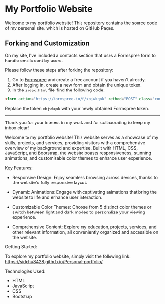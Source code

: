 # My Portfolio Website

Welcome to my portfolio website! This repository contains the source code of my personal site, which is hosted on GitHub Pages.

## Forking and Customization

On my site, I've included a contacts section that uses a Formspree form to handle emails sent by users. 

Please follow these steps after forking the repository:

1. Go to [Formspree](https://formspree.io/) and create a free account if you haven't already.
2. After logging in, create a new form and obtain the unique token.
3. In the `index.html` file, find the following code:

```html
<form action="https://formspree.io/f/xbjwkqok" method="POST" class="contact__form grid" id="submit_form">
```

Replace the token `xbjwkqok` with your newly obtained Formspree token.
<hr>

Thank you for your interest in my work and for collaborating to keep my inbox clean!

Welcome to my portfolio website! This website serves as a showcase of my skills, projects, and services, providing visitors with a comprehensive overview of my background and expertise. Built with HTML, CSS, JavaScript, and Bootstrap, the website boasts responsiveness, stunning animations, and customizable color themes to enhance user experience.

Key Features:

- Responsive Design: Enjoy seamless browsing across devices, thanks to the website's fully responsive layout.

- Dynamic Animations: Engage with captivating animations that bring the website to life and enhance user interaction.

- Customizable Color Themes: Choose from 5 distinct color themes or switch between light and dark modes to personalize your viewing experience.

- Comprehensive Content: Explore my education, projects, services, and other relevant information, all conveniently organized and accessible on the website.

Getting Started:

To explore my portfolio website, simply visit the following link: https://siddhu8428.github.io/Personal-portfolio/

Technologies Used:

- HTML
- JavaScript
- CSS
- Bootstrap
